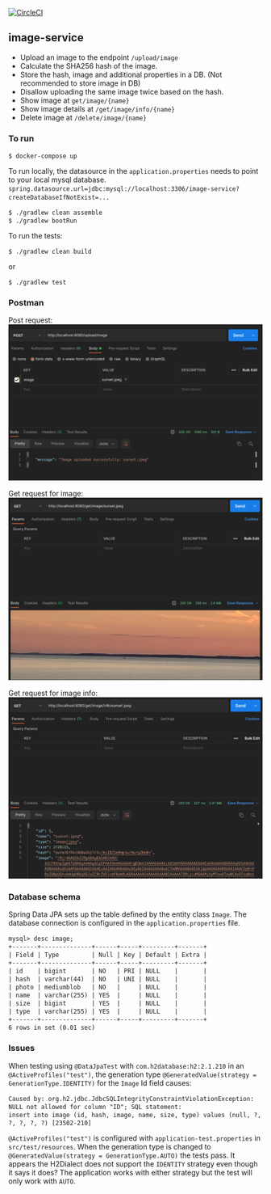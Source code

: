 [![CircleCI](https://circleci.com/gh/ericbalawejder/image-service.svg?style=svg)](https://circleci.com/gh/ericbalawejder/image-service)

## image-service
* Upload an image to the endpoint `/upload/image`
* Calculate the SHA256 hash of the image.
* Store the hash, image and additional properties in a DB. (Not recommended to store image in DB)
* Disallow uploading the same image twice based on the hash.
* Show image at `get/image/{name}`
* Show image details at `/get/image/info/{name}`
* Delete image at `/delete/image/{name}`

### To run
```
$ docker-compose up
```

To run locally, the datasource in the `application.properties` needs to point to your local mysql database.
`spring.datasource.url=jdbc:mysql://localhost:3306/image-service?createDatabaseIfNotExist=...`

```
$ ./gradlew clean assemble
$ ./gradlew bootRun
```

To run the tests:
```
$ ./gradlew clean build
```
or
```
$ ./gradlew test
```

### Postman
Post request:
![post](/assets/image-service-post.png)

Get request for image:
![get-image](/assets/image-service-get.png)

Get request for image info:
![get-image-info](/assets/image-service-get-info.png)

### Database schema
Spring Data JPA sets up the table defined by the entity class `Image`. The database connection is configured
in the `application.properties` file.
```mysql
mysql> desc image;
+-------+--------------+------+-----+---------+-------+
| Field | Type         | Null | Key | Default | Extra |
+-------+--------------+------+-----+---------+-------+
| id    | bigint       | NO   | PRI | NULL    |       |
| hash  | varchar(44)  | NO   | UNI | NULL    |       |
| photo | mediumblob   | NO   |     | NULL    |       |
| name  | varchar(255) | YES  |     | NULL    |       |
| size  | bigint       | YES  |     | NULL    |       |
| type  | varchar(255) | YES  |     | NULL    |       |
+-------+--------------+------+-----+---------+-------+
6 rows in set (0.01 sec)
```

### Issues
When testing using `@DataJpaTest` with `com.h2database:h2:2.1.210` in an `@ActiveProfiles("test")`, 
the generation type `@GeneratedValue(strategy = GenerationType.IDENTITY)` for the `Image` Id field causes:
```
Caused by: org.h2.jdbc.JdbcSQLIntegrityConstraintViolationException: 
NULL not allowed for column "ID"; SQL statement:
insert into image (id, hash, image, name, size, type) values (null, ?, ?, ?, ?, ?) [23502-210]
```
`@ActiveProfiles("test")` is configured with `application-test.properties` in `src/test/resources`.
When the generation type is changed to `@GeneratedValue(strategy = GenerationType.AUTO)` the tests pass.
It appears the H2Dialect does not support the `IDENTITY` strategy even though it says it does?
The application works with either strategy but the test will only work with `AUTO`.
